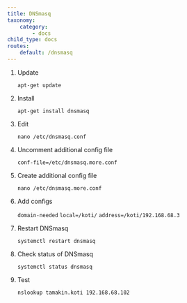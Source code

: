 ```yaml
---
title: DNSmasq
taxonomy:
    category:
        - docs
child_type: docs
routes:
    default: /dnsmasq
---
```


1. Update

       apt-get update

2. Install

       apt-get install dnsmasq

3. Edit

       nano /etc/dnsmasq.conf

4. Uncomment additional config file

    `conf-file=/etc/dnsmasq.more.conf`

5. Create additional config file

       nano /etc/dnsmasq.more.conf

6. Add configs

	`domain-needed`
  `local=/koti/`
  `address=/koti/192.168.68.3`

7. Restart DNSmasq

       systemctl restart dnsmasq

8. Check status of DNSmasq

       systemctl status dnsmasq

9. Test

       nslookup tamakin.koti 192.168.68.102